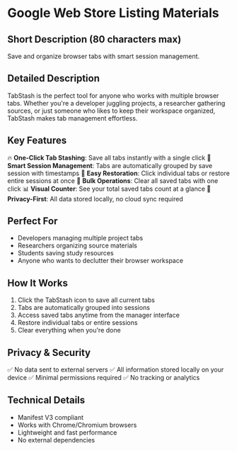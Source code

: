 # Google Web Store Listing Materials

## Short Description (80 characters max)
Save and organize browser tabs with smart session management.

## Detailed Description
TabStash is the perfect tool for anyone who works with multiple browser tabs. Whether you're a developer juggling projects, a researcher gathering sources, or just someone who likes to keep their workspace organized, TabStash makes tab management effortless.

## Key Features
🔥 **One-Click Tab Stashing**: Save all tabs instantly with a single click
📁 **Smart Session Management**: Tabs are automatically grouped by save session with timestamps
🔄 **Easy Restoration**: Click individual tabs or restore entire sessions at once
🧹 **Bulk Operations**: Clear all saved tabs with one click
📊 **Visual Counter**: See your total saved tabs count at a glance
💾 **Privacy-First**: All data stored locally, no cloud sync required

## Perfect For
- Developers managing multiple project tabs
- Researchers organizing source materials
- Students saving study resources
- Anyone who wants to declutter their browser workspace

## How It Works
1. Click the TabStash icon to save all current tabs
2. Tabs are automatically grouped into sessions
3. Access saved tabs anytime from the manager interface
4. Restore individual tabs or entire sessions
5. Clear everything when you're done

## Privacy & Security
✅ No data sent to external servers
✅ All information stored locally on your device
✅ Minimal permissions required
✅ No tracking or analytics

## Technical Details
- Manifest V3 compliant
- Works with Chrome/Chromium browsers
- Lightweight and fast performance
- No external dependencies